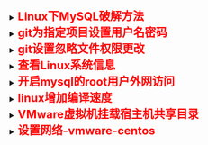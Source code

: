 <details>
<summary>
<span style="color: red;font-size: 20px;"><b>
Linux下MySQL破解方法
</b></span>
</summary>

[Linux下MySQL破解方法 ](https://navicat.rainss.cc/index_zh.html)
</details>

<details>
<summary>
<span style="color: red;font-size: 20px;"><b>
git为指定项目设置用户名密码
</b></span>
</summary>

* 进入文件夹.git,执行以下命令，增加name和helper配置项
```
cat config
```
```
git config user.name "你的git用户名称"
``` 
```
git config credential.helper store
```
```
cat config
```
* 然后回到项目根目录git pull，再输入一遍用户名和密码，下次就不需要再输入了。
</details>

<details>
<summary>
<span style="color: red;font-size: 20px;"><b>
git设置忽略文件权限更改
</b></span>
</summary>

* 打开Git配置文件
```
vi .git/conf
```
* filemode:改成false
</details>

<details>
<summary>   
<span style="color: red;font-size: 20px;"><b>
查看Linux系统信息
</b></span>
</summary>

* 查看当前系统的内核信息
```
cat /proc/version
```
```
uname -a
```
* 查看发型版本信息
```
cat /etc/os-release
```
</details>

<details>
<summary>
<span style="color: red;font-size: 20px;"><b>
开启mysql的root用户外网访问
</b></span>
</summary>

```
update user set host='%' where user ='root';
```
```
FLUSH PRIVILEGES;
```
</details>

<details>
<summary>
<span style="color: red;font-size: 20px;"><b>
linux增加编译速度
</b></span>
</summary>

```
sudo make -j $(nproc)
```
```
sudo cmake --build . --target all -- -j $(nproc)
```
</details>

<details>
<summary>
<span style="color: red;font-size: 20px;"><b>
VMware虚拟机挂载宿主机共享目录
</b></span>
</summary>

* 在Linux中安装vm-tools
```
suduo yum install -y open-vm-tools open-vm-tools-desktop
```
* 查看共享的目录
```
vmware-hgfsclient
```
* 执行命令挂载目录
```
mount -t fuse.vmhgfs-fuse .host:/ /mnt/hgfs -o allow_other,nonempty
```
* 修改数据令系统启动时自动挂载
```
vim /etc/fstab
```
* 在末尾另起一行 添加:
```
.host:/ /mnt/hgfs fuse.vmhgfs-fuse allow_other 0 0
```
* 再次挂载目录
```
vmhgfs-fuse .host:/ /mnt/hgfs -o allow_other,nonempty
```
* 建立软连接
```
ln -s /mnt/hgfs /www/work
```
</details>

<details>
<summary>
<span style="color: red;font-size: 20px;"><b>
设置网络-vmware-centos
</b></span>
</summary>

* 打开网卡
```
vi /etc/sysconfig/network-scripts/ifcfg-eth33
```
* 填入配置项(固定IP)
```
TYPE="Ethernet"
BOOTPROTO="static"
DEFROUTE="yes"
NAME="ens33"
DEVICE="ens33"
ONBOOT="yes"
IPADDR=1.1.1.5
PREFIX=24
GATEWAY=1.1.1.2
DNS1=8.8.8.8
DNS2=8.8.4.4
```
* 编辑->虚拟网络编辑器
![avatar](https://github.com/xiaofancomputer/image/blob/main/%E8%99%9A%E6%8B%9F%E6%9C%BA%E8%AE%BE%E7%BD%AE.png)
</details>

